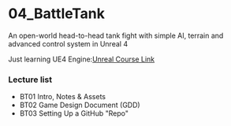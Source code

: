 # 04_BattleTank
An open-world head-to-head tank fight with simple AI, terrain and advanced  control system in Unreal 4

Just learning UE4 Engine:[Unreal Course Link](https://www.udemy.com/unrealcourse/learn/v4/overview)


### Lecture list
* BT01 Intro, Notes & Assets
* BT02 Game Design Document (GDD)
* BT03 Setting Up a GitHub "Repo"
